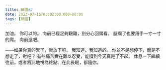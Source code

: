 ```yaml
---
title: 細語#2
date: 2023-07-16T03:02:00.000+08:00
tags: [細語]
---
```

加油。
你可以的。
向前已經足夠艱難，別分心回頭看。
腿瘸了也要用手一寸一寸的爬。
向前進吧。

——如果你真的累了，就放下吧。
我知道、我知道的。
你並不是想停下，而是不想走了，對吧？
有些痛苦實在難以忍受，能撐到今天真是了不起。
休息一下繼續往前，或者將此地視為終點、在此長眠，都隨你。
